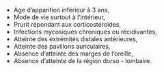 -   Age d’apparition inférieur à 3 ans,
-   Mode de vie surtout à l’intérieur,
-   Prurit répondant aux corticostéroïdes,
-   Infections mycosiques chroniques ou récidivantes,
-   Atteinte des extrémités distales antérieures,
-   Atteinte des pavillons auriculaires,
-   Absence d’atteinte des marges de l’oreille,
-   Absence d’atteinte de la région dorso - lombaire.